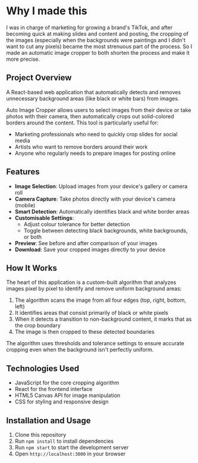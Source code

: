 # Why I made this

I was in charge of marketing for growing a brand's TikTok, and after becoming quick at making slides and content and posting, the cropping of the images (especially when the backgrounds were paintings and I didn't want to cut any pixels) became the most strenuous part of the process. So I made an automatic image cropper to both shorten the process and make it more precise.

## Project Overview

A React-based web application that automatically detects and removes unnecessary background areas (like black or white bars) from images.

Auto Image Cropper allows users to select images from their device or take photos with their camera, then automatically crops out solid-colored borders around the content. This tool is particularly useful for:

- Marketing professionals who need to quickly crop slides for social media
- Artists who want to remove borders around their work
- Anyone who regularly needs to prepare images for posting online

## Features

- **Image Selection**: Upload images from your device's gallery or camera roll
- **Camera Capture**: Take photos directly with your device's camera (mobile)
- **Smart Detection**: Automatically identifies black and white border areas
- **Customisable Settings**:
  - Adjust colour tolerance for better detection
  - Toggle between detecting black backgrounds, white backgrounds, or both
- **Preview**: See before and after comparison of your images
- **Download**: Save your cropped images directly to your device

## How It Works

The heart of this application is a custom-built algorithm that analyzes images pixel by pixel to identify and remove uniform background areas:

1. The algorithm scans the image from all four edges (top, right, bottom, left)
2. It identifies areas that consist primarily of black or white pixels
3. When it detects a transition to non-background content, it marks that as the crop boundary
4. The image is then cropped to these detected boundaries

The algorithm uses thresholds and tolerance settings to ensure accurate cropping even when the background isn't perfectly uniform.

## Technologies Used

- JavaScript for the core cropping algorithm
- React for the frontend interface
- HTML5 Canvas API for image manipulation
- CSS for styling and responsive design

## Installation and Usage

1. Clone this repository
2. Run `npm install` to install dependencies
3. Run `npm start` to start the development server
4. Open `http://localhost:3000` in your browser